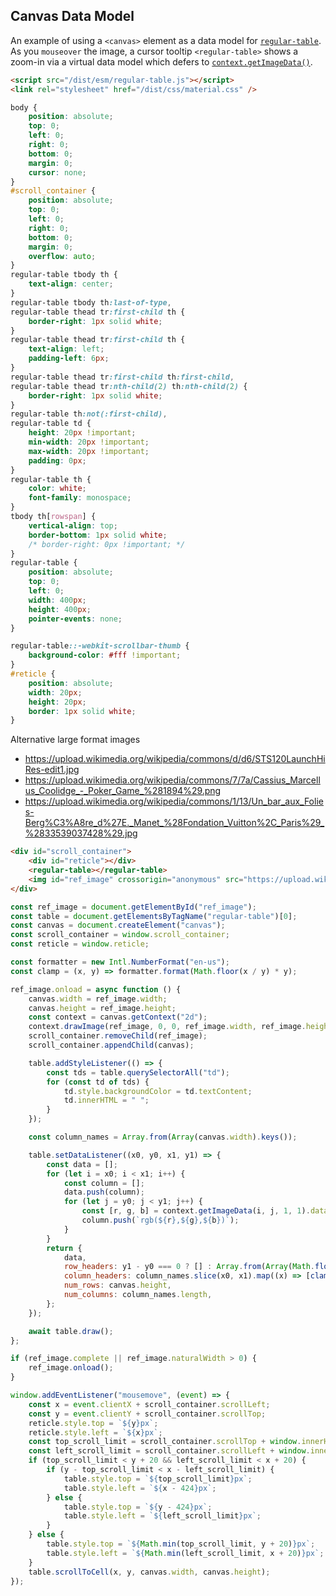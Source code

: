 ## Canvas Data Model

An example of using a `<canvas>` element as a data model for [`regular-table`](https://github.com/finos/regular-table). As you `mouseover` the image, a cursor tooltip `<regular-table>` shows a zoom-in
via a virtual data model which defers to [`context.getImageData()`](https://developer.mozilla.org/en-US/docs/Web/API/CanvasRenderingContext2D/getImageData).

```html
<script src="/dist/esm/regular-table.js"></script>
<link rel="stylesheet" href="/dist/css/material.css" />
```

```css
body {
    position: absolute;
    top: 0;
    left: 0;
    right: 0;
    bottom: 0;
    margin: 0;
    cursor: none;
}
#scroll_container {
    position: absolute;
    top: 0;
    left: 0;
    right: 0;
    bottom: 0;
    margin: 0;
    overflow: auto;
}
regular-table tbody th {
    text-align: center;
}
regular-table tbody th:last-of-type,
regular-table thead tr:first-child th {
    border-right: 1px solid white;
}
regular-table thead tr:first-child th {
    text-align: left;
    padding-left: 6px;
}
regular-table thead tr:first-child th:first-child,
regular-table thead tr:nth-child(2) th:nth-child(2) {
    border-right: 1px solid white;
}
regular-table th:not(:first-child),
regular-table td {
    height: 20px !important;
    min-width: 20px !important;
    max-width: 20px !important;
    padding: 0px;
}
regular-table th {
    color: white;
    font-family: monospace;
}
tbody th[rowspan] {
    vertical-align: top;
    border-bottom: 1px solid white;
    /* border-right: 0px !important; */
}
regular-table {
    position: absolute;
    top: 0;
    left: 0;
    width: 400px;
    height: 400px;
    pointer-events: none;
}

regular-table::-webkit-scrollbar-thumb {
    background-color: #fff !important;
}
#reticle {
    position: absolute;
    width: 20px;
    height: 20px;
    border: 1px solid white;
}
```

Alternative large format images

-   https://upload.wikimedia.org/wikipedia/commons/d/d6/STS120LaunchHiRes-edit1.jpg
-   https://upload.wikimedia.org/wikipedia/commons/7/7a/Cassius_Marcellus_Coolidge_-_Poker_Game_%281894%29.png
-   https://upload.wikimedia.org/wikipedia/commons/1/13/Un_bar_aux_Folies-Berg%C3%A8re_d%27E._Manet_%28Fondation_Vuitton%2C_Paris%29_%2833539037428%29.jpg

```html
<div id="scroll_container">
    <div id="reticle"></div>
    <regular-table></regular-table>
    <img id="ref_image" crossorigin="anonymous" src="https://upload.wikimedia.org/wikipedia/commons/7/7a/Cassius_Marcellus_Coolidge_-_Poker_Game_%281894%29.png"></img>
</div>
```

```javascript
const ref_image = document.getElementById("ref_image");
const table = document.getElementsByTagName("regular-table")[0];
const canvas = document.createElement("canvas");
const scroll_container = window.scroll_container;
const reticle = window.reticle;

const formatter = new Intl.NumberFormat("en-us");
const clamp = (x, y) => formatter.format(Math.floor(x / y) * y);

ref_image.onload = async function () {
    canvas.width = ref_image.width;
    canvas.height = ref_image.height;
    const context = canvas.getContext("2d");
    context.drawImage(ref_image, 0, 0, ref_image.width, ref_image.height);
    scroll_container.removeChild(ref_image);
    scroll_container.appendChild(canvas);

    table.addStyleListener(() => {
        const tds = table.querySelectorAll("td");
        for (const td of tds) {
            td.style.backgroundColor = td.textContent;
            td.innerHTML = " ";
        }
    });

    const column_names = Array.from(Array(canvas.width).keys());

    table.setDataListener((x0, y0, x1, y1) => {
        const data = [];
        for (let i = x0; i < x1; i++) {
            const column = [];
            data.push(column);
            for (let j = y0; j < y1; j++) {
                const [r, g, b] = context.getImageData(i, j, 1, 1).data;
                column.push(`rgb(${r},${g},${b})`);
            }
        }
        return {
            data,
            row_headers: y1 - y0 === 0 ? [] : Array.from(Array(Math.floor(y1 - y0)).keys()).map((z) => [clamp(y0 + z, 10), (y0 + z) % 10]),
            column_headers: column_names.slice(x0, x1).map((x) => [clamp(x, 10), x % 10]),
            num_rows: canvas.height,
            num_columns: column_names.length,
        };
    });

    await table.draw();
};

if (ref_image.complete || ref_image.naturalWidth > 0) {
    ref_image.onload();
}

window.addEventListener("mousemove", (event) => {
    const x = event.clientX + scroll_container.scrollLeft;
    const y = event.clientY + scroll_container.scrollTop;
    reticle.style.top = `${y}px`;
    reticle.style.left = `${x}px`;
    const top_scroll_limit = scroll_container.scrollTop + window.innerHeight - 424;
    const left_scroll_limit = scroll_container.scrollLeft + window.innerWidth - 424;
    if (top_scroll_limit < y + 20 && left_scroll_limit < x + 20) {
        if (y - top_scroll_limit < x - left_scroll_limit) {
            table.style.top = `${top_scroll_limit}px`;
            table.style.left = `${x - 424}px`;
        } else {
            table.style.top = `${y - 424}px`;
            table.style.left = `${left_scroll_limit}px`;
        }
    } else {
        table.style.top = `${Math.min(top_scroll_limit, y + 20)}px`;
        table.style.left = `${Math.min(left_scroll_limit, x + 20)}px`;
    }
    table.scrollToCell(x, y, canvas.width, canvas.height);
});
```
